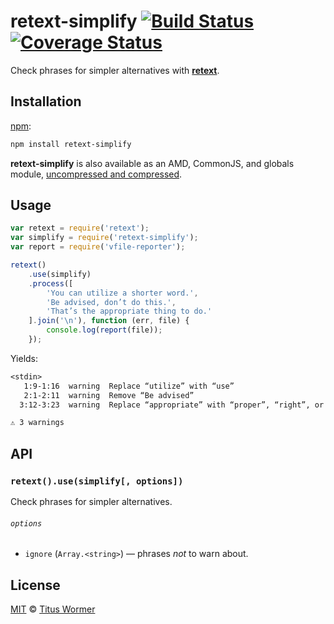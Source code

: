 # retext-simplify [![Build Status][travis-badge]][travis] [![Coverage Status][codecov-badge]][codecov]

<!--lint disable heading-increment list-item-spacing-->

Check phrases for simpler alternatives with [**retext**][retext].

## Installation

[npm][npm-install]:

```bash
npm install retext-simplify
```

**retext-simplify** is also available as an AMD, CommonJS, and
globals module, [uncompressed and compressed][releases].

## Usage

```js
var retext = require('retext');
var simplify = require('retext-simplify');
var report = require('vfile-reporter');

retext()
    .use(simplify)
    .process([
        'You can utilize a shorter word.',
        'Be advised, don’t do this.',
        'That’s the appropriate thing to do.'
    ].join('\n'), function (err, file) {
        console.log(report(file));
    });
```

Yields:

```txt
<stdin>
   1:9-1:16  warning  Replace “utilize” with “use”                                utilize
   2:1-2:11  warning  Remove “Be advised”                                         be advised
  3:12-3:23  warning  Replace “appropriate” with “proper”, “right”, or remove it  appropriate

⚠ 3 warnings
```

## API

### `retext().use(simplify[, options])`

Check phrases for simpler alternatives.

###### `options`

*   `ignore` (`Array.<string>`) — phrases _not_ to warn about.

## License

[MIT][license] © [Titus Wormer][author]

<!-- Definitions -->

[travis-badge]: https://img.shields.io/travis/wooorm/retext-simplify.svg

[travis]: https://travis-ci.org/wooorm/retext-simplify

[codecov-badge]: https://img.shields.io/codecov/c/github/wooorm/retext-simplify.svg

[codecov]: https://codecov.io/github/wooorm/retext-simplify

[npm-install]: https://docs.npmjs.com/cli/install

[releases]: https://github.com/wooorm/retext-simplify/releases

[license]: LICENSE

[author]: http://wooorm.com

[retext]: https://github.com/wooorm/retext
